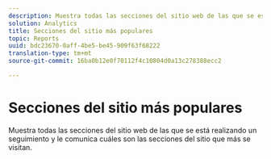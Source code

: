 ```yaml
---
description: Muestra todas las secciones del sitio web de las que se está realizando un seguimiento y le comunica cuáles son las secciones del sitio que más se visitan.
solution: Analytics
title: Secciones del sitio más populares
topic: Reports
uuid: bdc23670-0aff-4be5-be45-909f63f68222
translation-type: tm+mt
source-git-commit: 16ba0b12e0f70112f4c10804d0a13c278388ecc2

---
```



# Secciones del sitio más populares

Muestra todas las secciones del sitio web de las que se está realizando un seguimiento y le comunica cuáles son las secciones del sitio que más se visitan.


